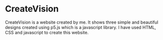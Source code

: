 # CreateVision
CreateVision is a website created by me. It shows three simple and beautiful designs created using p5.js which is a javascript library. I have used HTML, CSS and javascript to create this website.
